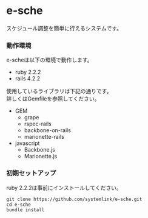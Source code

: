 e-sche
======

スケジュール調整を簡単に行えるシステムです。  

### 動作環境

e-scheは以下の環境で動作します。  

* ruby 2.2.2
* rails 4.2.2

使用しているライブラリは下記の通りです。  
詳しくはGemfileを参照してください。  

* GEM
    * grape
    * rspec-rails
    * backbone-on-rails
    * marionette-rails
* javascript
    * Backbone.js
    * Marionette.js

### 初期セットアップ

ruby 2.2.2は事前にインストールしてください。

    git clone https://github.com/systemlink/e-sche.git
    cd e-sche
    bundle install
